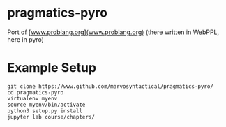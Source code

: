 # pragmatics-pyro

Port of [www.problang.org](www.problang.org) (there written in WebPPL, here in pyro)


# Example Setup

```
git clone https://www.github.com/marvosyntactical/pragmatics-pyro/
cd pragmatics-pyro
virtualenv myenv
source myenv/bin/activate
python3 setup.py install
jupyter lab course/chapters/
```
